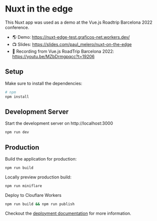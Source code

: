 # Nuxt in the edge

This Nuxt app was used as a demo at the Vue.js Roadtrip Barcelona 2022 conference.

- 🌎 Demo: https://nuxt-edge-test.graficos-net.workers.dev/
- 📺 Slides: https://slides.com/paul_melero/nuxt-on-the-edge
- 👀 Recording from Vue.js RoadTrip Barcelona 2022: https://youtu.be/MZbDrmgpqcc?t=19206

## Setup

Make sure to install the dependencies:

```bash
# npm
npm install
```

## Development Server

Start the development server on http://localhost:3000

```bash
npm run dev
```

## Production

Build the application for production:

```bash
npm run build
```

Locally preview production build:

```bash
npm run miniflare
```

Deploy to Clouflare Workers

```bash
npm run build && npm run publish
```

Checkout the [deployment documentation](https://v3.nuxtjs.org/guide/deploy/presets) for more information.
